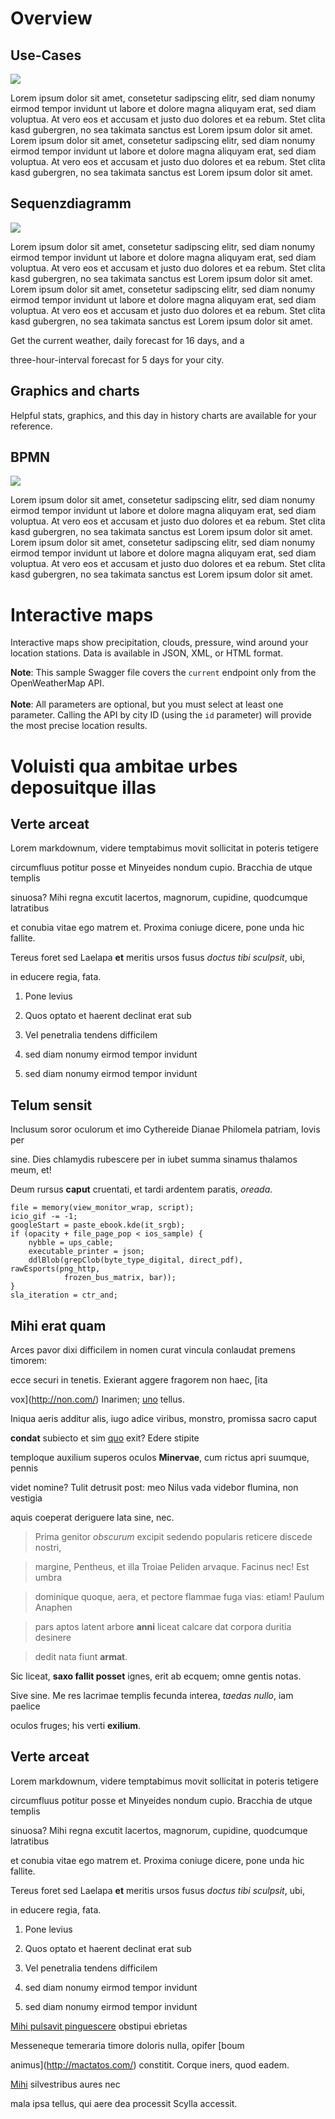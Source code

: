 # Overview 
## Use-Cases

<img
src="../documents/FRIDA_PensionInformation_OA3_german/resources/User.png">    

Lorem ipsum dolor sit amet, consetetur sadipscing elitr, sed diam nonumy eirmod tempor invidunt ut labore et dolore magna aliquyam erat, sed diam voluptua. At vero eos et accusam et justo duo dolores et ea rebum. Stet clita kasd gubergren, no sea takimata sanctus est Lorem ipsum dolor sit amet. Lorem ipsum dolor sit amet, consetetur sadipscing elitr, sed diam nonumy eirmod tempor invidunt ut labore et dolore magna aliquyam erat, sed diam voluptua. At vero eos et accusam et justo duo dolores et ea rebum. Stet clita kasd gubergren, no sea takimata sanctus est Lorem ipsum dolor sit amet.

## Sequenzdiagramm

<img
src="../documents/FRIDA_PensionInformation_OA3_german/resources/Diagramm.png">  

Lorem ipsum dolor sit amet, consetetur sadipscing elitr, sed diam nonumy eirmod tempor invidunt ut labore et dolore magna aliquyam erat, sed diam voluptua. At vero eos et accusam et justo duo dolores et ea rebum. Stet clita kasd gubergren, no sea takimata sanctus est Lorem ipsum dolor sit amet. Lorem ipsum dolor sit amet, consetetur sadipscing elitr, sed diam nonumy eirmod tempor invidunt ut labore et dolore magna aliquyam erat, sed diam voluptua. At vero eos et accusam et justo duo dolores et ea rebum. Stet clita kasd gubergren, no sea takimata sanctus est Lorem ipsum dolor sit amet.

Get the current weather, daily forecast for 16 days, and a

three-hour-interval forecast for 5 days for your city.

## Graphics and charts


Helpful stats, graphics, and this day in history charts are available for
your reference. 

## BPMN
<img
src="../documents/FRIDA_PensionInformation_OA3_german/resources/BPMN.png">  

Lorem ipsum dolor sit amet, consetetur sadipscing elitr, sed diam nonumy eirmod tempor invidunt ut labore et dolore magna aliquyam erat, sed diam voluptua. At vero eos et accusam et justo duo dolores et ea rebum. Stet clita kasd gubergren, no sea takimata sanctus est Lorem ipsum dolor sit amet. Lorem ipsum dolor sit amet, consetetur sadipscing elitr, sed diam nonumy eirmod tempor invidunt ut labore et dolore magna aliquyam erat, sed diam voluptua. At vero eos et accusam et justo duo dolores et ea rebum. Stet clita kasd gubergren, no sea takimata sanctus est Lorem ipsum dolor sit amet.

# Interactive maps


Interactive maps show precipitation, clouds, pressure, wind around your
location stations. Data is available in JSON, XML, or HTML format.


**Note**: This sample Swagger file covers the `current` endpoint only from
the OpenWeatherMap API. <br/><br/> **Note**: All parameters are optional,
but you must select at least one parameter. Calling the API by city ID
(using the `id` parameter) will provide the most precise location results.


# Voluisti qua ambitae urbes deposuitque illas


## Verte arceat


Lorem markdownum, videre temptabimus movit sollicitat in poteris tetigere

circumfluus potitur posse et Minyeides nondum cupio. Bracchia de utque
templis

sinuosa? Mihi regna excutit lacertos, magnorum, cupidine, quodcumque
latratibus

et conubia vitae ego matrem et. Proxima coniuge dicere, pone unda hic
fallite.

Tereus foret sed Laelapa **et** meritis ursos fusus *doctus tibi sculpsit*,
ubi,

in educere regia, fata.


1. Pone levius
   
2. Quos optato et haerent declinat erat sub
3. Vel penetralia tendens difficilem 
4.  sed diam nonumy eirmod tempor invidunt 
5.   sed diam nonumy eirmod tempor invidunt 


## Telum sensit


Inclusum soror oculorum et imo Cythereide Dianae Philomela patriam, Iovis
per

sine. Dies chlamydis rubescere per in iubet summa sinamus thalamos meum, et!

Deum rursus **caput** cruentati, et tardi ardentem paratis, *oreada*.

    file = memory(view_monitor_wrap, script);
    icio_gif -= -1;
    googleStart = paste_ebook.kde(it_srgb);
    if (opacity + file_page_pop < ios_sample) {
        nybble = ups_cable;
        executable_printer = json;
        ddlBlob(grepClob(byte_type_digital, direct_pdf), rawEsports(png_http,
                frozen_bus_matrix, bar));
    }
    sla_iteration = ctr_and;

## Mihi erat quam


Arces pavor dixi difficilem in nomen curat vincula conlaudat premens
timorem:

ecce securi in tenetis. Exierant aggere fragorem non haec, [ita

vox](http://non.com/) Inarimen; [uno](http://www.dira-potes.io/ceu.html)
tellus.

Iniqua aeris additur alis, iugo adice viribus, monstro, promissa sacro caput

**condat** subiecto et sim [quo](http://www.crura-cum.org/) exit? Edere
stipite

temploque auxilium superos oculos **Minervae**, cum rictus apri suumque,
pennis

videt nomine? Tulit detrusit post: meo Nilus vada videbor flumina, non
vestigia

aquis coeperat deriguere lata sine, nec.


> Prima genitor *obscurum* excipit sedendo popularis reticere discede
nostri,

> margine, Pentheus, et illa Troiae Peliden arvaque. Facinus nec! Est umbra

> dominique quoque, aera, et pectore flammae fuga vias: etiam! Paulum
Anaphen

> pars aptos latent arbore **anni** liceat calcare dat corpora duritia
desinere

> dedit nata fiunt **armat**.


Sic liceat, **saxo fallit posset** ignes, erit ab ecquem; omne gentis notas.

Sive sine. Me res lacrimae templis fecunda interea, *taedas nullo*, iam
paelice

oculos fruges; his verti **exilium**.

## Verte arceat


Lorem markdownum, videre temptabimus movit sollicitat in poteris tetigere

circumfluus potitur posse et Minyeides nondum cupio. Bracchia de utque
templis

sinuosa? Mihi regna excutit lacertos, magnorum, cupidine, quodcumque
latratibus

et conubia vitae ego matrem et. Proxima coniuge dicere, pone unda hic
fallite.

Tereus foret sed Laelapa **et** meritis ursos fusus *doctus tibi sculpsit*,
ubi,

in educere regia, fata.


1. Pone levius
   
2. Quos optato et haerent declinat erat sub
3. Vel penetralia tendens difficilem 
4.  sed diam nonumy eirmod tempor invidunt 
5.   sed diam nonumy eirmod tempor invidunt 



[Mihi pulsavit pinguescere](http://tenus-natas.io/venus.php) obstipui
ebrietas

Messeneque temeraria timore doloris nulla, opifer [boum

animus](http://mactatos.com/) constitit. Corque iners, quod eadem.

[Mihi](http://www.distantia.org/animussimilisque.html) silvestribus aures
nec

mala ipsa tellus, qui aere dea processit Scylla accessit.